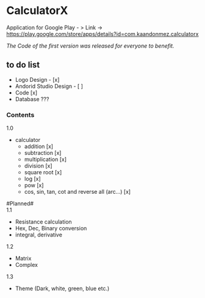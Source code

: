 # CalculatorX
Application for Google Play - > Link -> https://play.google.com/store/apps/details?id=com.kaandonmez.calculatorx

*The Code of the first version was released for everyone to benefit.* 

## to do list
- Logo Design - [x]
- Andorid Studio Design - [ ]
- Code [x]
- Database ???

### Contents

1.0
- calculator
  - addition [x]
  - subtraction [x]
  - multiplication [x]
  - division [x]
  - square root [x]
  -	log [x]
  - pow [x]
  - cos, sin, tan, cot and reverse all (arc...) [x]
  
 #Planned#  
1.1
- Resistance calculation
- Hex, Dec, Binary conversion
- integral, derivative

1.2
- Matrix
- Complex

1.3
- Theme (Dark, white, green, blue etc.)

